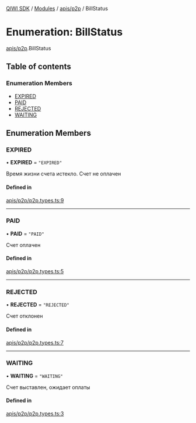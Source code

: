 [QIWI SDK](../README.md) / [Modules](../modules.md) / [apis/p2p](../modules/apis_p2p.md) / BillStatus

# Enumeration: BillStatus

[apis/p2p](../modules/apis_p2p.md).BillStatus

## Table of contents

### Enumeration Members

- [EXPIRED](apis_p2p.BillStatus.md#expired)
- [PAID](apis_p2p.BillStatus.md#paid)
- [REJECTED](apis_p2p.BillStatus.md#rejected)
- [WAITING](apis_p2p.BillStatus.md#waiting)

## Enumeration Members

### EXPIRED

• **EXPIRED** = ``"EXPIRED"``

Время жизни счета истекло. Счет не оплачен

#### Defined in

[apis/p2p/p2p.types.ts:9](https://github.com/AlexXanderGrib/node-qiwi-sdk/blob/bc0e99e/src/apis/p2p/p2p.types.ts#L9)

___

### PAID

• **PAID** = ``"PAID"``

Счет оплачен

#### Defined in

[apis/p2p/p2p.types.ts:5](https://github.com/AlexXanderGrib/node-qiwi-sdk/blob/bc0e99e/src/apis/p2p/p2p.types.ts#L5)

___

### REJECTED

• **REJECTED** = ``"REJECTED"``

Счет отклонен

#### Defined in

[apis/p2p/p2p.types.ts:7](https://github.com/AlexXanderGrib/node-qiwi-sdk/blob/bc0e99e/src/apis/p2p/p2p.types.ts#L7)

___

### WAITING

• **WAITING** = ``"WAITING"``

Счет выставлен, ожидает оплаты

#### Defined in

[apis/p2p/p2p.types.ts:3](https://github.com/AlexXanderGrib/node-qiwi-sdk/blob/bc0e99e/src/apis/p2p/p2p.types.ts#L3)
